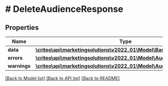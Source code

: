 # # DeleteAudienceResponse

## Properties

Name | Type | Description | Notes
------------ | ------------- | ------------- | -------------
**data** | [**\criteo\api\marketingsolutions\v2022_01\Model\BasicAudienceDefinition**](BasicAudienceDefinition.md) |  |
**errors** | [**\criteo\api\marketingsolutions\v2022_01\Model\AudienceError[]**](AudienceError.md) |  |
**warnings** | [**\criteo\api\marketingsolutions\v2022_01\Model\AudienceWarning[]**](AudienceWarning.md) |  |

[[Back to Model list]](../../README.md#models) [[Back to API list]](../../README.md#endpoints) [[Back to README]](../../README.md)
